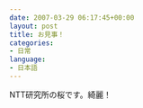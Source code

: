 ```yaml
---
date: 2007-03-29 06:17:45+00:00
layout: post
title: お見事！
categories:
- 日常
language:
- 日本語
---
```


NTT研究所の桜です。綺麗！
